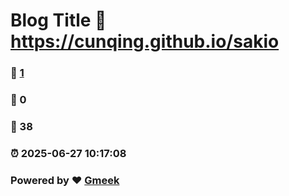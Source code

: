 # Blog Title :link: https://cunqing.github.io/sakio 
### :page_facing_up: [1](https://cunqing.github.io/sakio/tag.html) 
### :speech_balloon: 0 
### :hibiscus: 38 
### :alarm_clock: 2025-06-27 10:17:08 
### Powered by :heart: [Gmeek](https://github.com/Meekdai/Gmeek)
